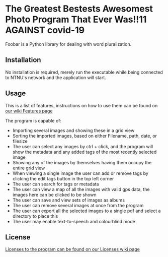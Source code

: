 # The Greatest Bestests Awesomest Photo Program That Ever Was!!11 AGAINST covid-19

Foobar is a Python library for dealing with word pluralization.

## Installation

No installation is required, merely run the executable while being connected to NTNU's network and the application will start.

## Usage

This is a list of features, instructions on how to use them can be found on [our wiki Features page](https://gitlab.stud.idi.ntnu.no/team3-2020/systemutvikling/-/wikis/Features)

The program is capable of:
 * Importing several images and showing these in a grid view
 * Sorting the imported images, based on either Filename, path, date, or filesize
 * The user can select any images by ctrl + click, and the program will show the metadata and any added tags of the most recently selected image
 * Showing any of the images by themselves having them occupy the entire grid view
 * When viewing a single image the user can add or remove tags by clicking the edit tags button in the top left corner
 * The user can search for tags or metadata
 * The user can view a map of all the images with valid gps data, the images here can be clicked to be shown
 * The user can save and view sets of images as albums
 * The user can remove several images at once from the program
 * The user can export all the selected images to a single pdf and select a directory to place this
 * The user may enable text-to-speech and colourblind mode

## License
[Licenses to the program can be found on our Licenses wiki page](https://gitlab.stud.idi.ntnu.no/team3-2020/systemutvikling/-/wikis/Licenses) 